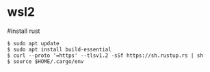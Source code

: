 # wsl2

#install rust

```shell
$ sudo apt update
$ sudo apt install build-essential
$ curl --proto '=https' --tlsv1.2 -sSf https://sh.rustup.rs | sh
$ source $HOME/.cargo/env
```